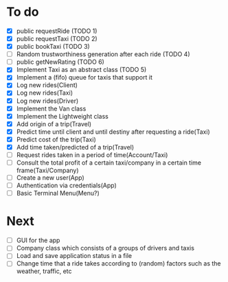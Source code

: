 # To do
- [x] public requestRide (TODO 1)
- [x] public requestTaxi (TODO 2)
- [x] public bookTaxi (TODO 3)
- [ ] Random trustworthiness generation after each ride (TODO 4)
- [ ] public getNewRating (TODO 6)
- [x] Implement Taxi as an abstract class (TODO 5)
- [x] Implement a (fifo) queue for taxis that support it
- [x] Log new rides(Client)
- [x] Log new rides(Taxi)
- [x] Log new rides(Driver)
- [x] Implement the Van class
- [x] Implement the Lightweight class
- [x] Add origin of a trip(Travel)
- [x] Predict time until client and until destiny after requesting a ride(Taxi)
- [x] Predict cost of the trip(Taxi)
- [x] Add time taken/predicted of a trip(Travel)
- [ ] Request rides taken in a period of time(Account/Taxi)
- [ ] Consult the total profit of a certain taxi/company in a certain time frame(Taxi/Company)
- [ ] Create a new user(App)
- [ ] Authentication via credentials(App)
- [ ] Basic Terminal Menu(Menu?)

# Next
- [ ] GUI for the app
- [ ] Company class which consists of a groups of drivers and taxis
- [ ] Load and save application status in a file
- [ ] Change time that a ride takes according to (random) factors such as the weather, traffic, etc
